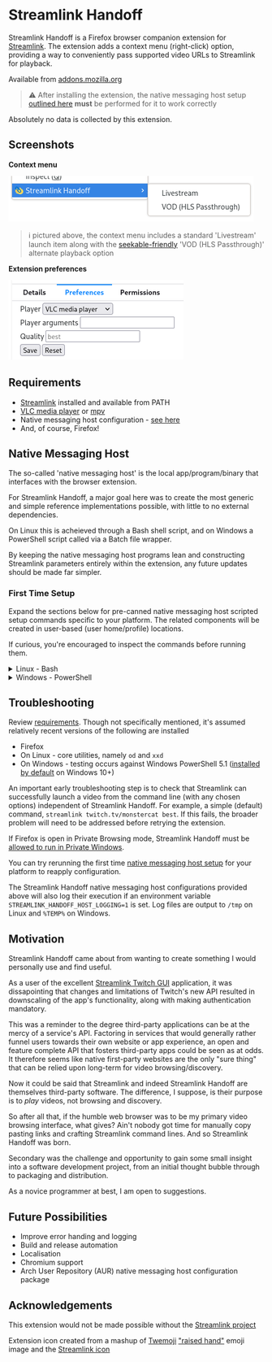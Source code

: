 # Streamlink Handoff

Streamlink Handoff is a Firefox browser companion extension for [Streamlink](https://streamlink.github.io). The extension adds a context menu (right-click) option, providing a way to conveniently pass supported video URLs to Streamlink for playback.

Available from [addons.mozilla.org](https://addons.mozilla.org/firefox/addon/streamlink-handoff/)

> :warning: After installing the extension, the native messaging host setup [outlined here](#first-time-setup) **must** be performed for it to work correctly  

Absolutely no data is collected by this extension.

## Screenshots

**Context menu**

<kbd>![image](/img/context-menu.png?raw=true)</kbd>

> :information_source: pictured above, the context menu includes a standard 'Livestream' launch item along with the [seekable-friendly](https://github.com/streamlink/streamlink/issues/134) 'VOD (HLS Passthrough)' alternate playback option


**Extension preferences**

<kbd>![image](/img/options.png?raw=true)</kbd>

## Requirements

* [Streamlink](https://streamlink.github.io/install.html) installed and available from PATH
* [VLC media player](https://www.videolan.org/vlc/#download) or [mpv](https://mpv.io/installation/)
* Native messaging host configuration - [see here](#first-time-setup)
* And, of course, Firefox!

## Native Messaging Host

The so-called 'native messaging host' is the local app/program/binary that interfaces with the browser extension.

For Streamlink Handoff, a major goal here was to create the most generic and simple reference implementations possible, with little to no external dependencies.

On Linux this is acheieved through a Bash shell script, and on Windows a PowerShell script called via a Batch file wrapper.

By keeping the native messaging host programs lean and constructing Streamlink parameters entirely within the extension, any future updates should be made far simpler.

### First Time Setup

Expand the sections below for pre-canned native messaging host scripted setup commands specific to your platform. The related components will be created in user-based (user home/profile) locations.

If curious, you're encouraged to inspect the commands before running them.

<details>
  <summary>Linux - Bash</summary>
  
  Simply copy/paste the below script block into your terminal and execute.
  
  This should create two Streamlink Handoff files (.json and .sh) under `$HOME/.mozilla/native-messaging-hosts`.

  ```bash
    host_dir=$HOME/.mozilla/native-messaging-hosts
    mkdir --parents $host_dir

    host_name=streamlink_handoff_host
    host_program=streamlink-handoff.sh

    # manifest
    cat > $host_dir/$host_name.json << EOF
    {
      "name": "$host_name",
      "description": "Streamlink Handoff Native Messaging Host - Linux",
      "path": "$host_dir/$host_program",
      "type": "stdio",
      "allowed_extensions": ["streamlink-handoff@bgh.io"]
    }
    EOF

    # host program
    cat > $host_dir/$host_program << 'EOF'
    #!/bin/bash

    if [ $STREAMLINK_HANDOFF_HOST_LOGGING = 1 ]
    then
      exec >> /tmp/"$(date --iso-8601)"_streamlink-handoff-host.log 2>&1
      set -o xtrace
      date
    fi

    message_byte_length=$(od --address-radix=n --read-bytes=4 --format=dL | tr --delete " ")

    message=$(od --address-radix=n --read-bytes="$message_byte_length" --format=x1 | xxd --plain --revert)
    message=$(echo $message | sed --expression='s/^"//' --expression='s/"$//')

    streamlink $message
    EOF

    chmod u+x $host_dir/$host_program
  ```
</details>

<details>
  <summary>Windows - PowerShell</summary>
  
  Copying/pasting commands directly into a PowerShell console can be hit and miss, so it's instead recommended you copy the below script block into a new PowerShell ISE file and run (Ctrl + a to select all > F8 to run selection).

  This should create a registry entry in addition to three Streamlink Handoff files (.json, .bat and .ps1) under `%APPDATA%\streamlink-handoff`.

  ```powershell
  # Manifest
  $HostFolderPath = Join-Path -Path $Env:APPDATA -ChildPath streamlink-handoff
  If (-Not (Test-Path -Path $HostFolderPath)) {New-Item -Path $HostFolderPath -ItemType Directory}

  $HostName = "streamlink_handoff_host"
  $HostProgram = "streamlink-handoff.bat"

  $MainifestContent = @"
  {
    "name": "$HostName",
    "description": "Streamlink Handoff Native Messaging Host - Windows",
    "path": "$HostProgram",
    "type": "stdio",
    "allowed_extensions": ["streamlink-handoff@bgh.io"]
  }
  "@

  $ManifestFile = New-Item -Path (Join-Path -Path $HostFolderPath -ChildPath "$HostName.json") -Value $MainifestContent -Force
  
  $RegKey = "HKCU:\SOFTWARE\Mozilla\NativeMessagingHosts\$HostName"
  If (-Not (Test-Path -Path $RegKey)) {New-Item -Path $RegKey -Force}
  Set-ItemProperty -Path $RegKey -Name "(Default)" -Value $ManifestFile.FullName -Type String -Force

  # Program(s)
  $BatchFileContent = "powershell -ExecutionPolicy Bypass -File `"$(Join-Path -Path $HostFolderPath -ChildPath streamlink-handoff.ps1)`""
  Set-Content -Path (Join-Path -Path $HostFolderPath -ChildPath $HostProgram) -Value $BatchFileContent -Force

  $PSFileContent = @'
  If ($Env:STREAMLINK_HANDOFF_HOST_LOGGING -Eq 1)
  {
      Start-Transcript -Path (Join-Path -Path $Env:Temp -ChildPath ((Get-Date -Format yyyy-MM-dd) + "_streamlink-handoff-host.log")) -IncludeInvocationHeader -Append
      Get-Date
  }

  $BinaryReader = New-Object -TypeName System.IO.BinaryReader([System.Console]::OpenStandardInput())

  $MessageByteLength = $BinaryReader.ReadInt32()
  Write-Output -InputObject "Message byte length: $MessageByteLength"

  $Message = [System.Text.Encoding]::UTF8.GetString($BinaryReader.ReadBytes($MessageByteLength))
  $Message = $Message.Trim('"')
  Write-Output -InputObject "Message: $Message"

  Start-Process -FilePath streamlink -ArgumentList $Message
  '@

  Set-Content -Path (Join-Path -Path $HostFolderPath streamlink-handoff.ps1) -Value $PSFileContent -Force
  ```
</details>

## Troubleshooting

Review [requirements](#requirements). Though not specifically mentioned, it's assumed relatively recent versions of the following are installed

* Firefox
* On Linux - core utilities, namely `od` and `xxd`
* On Windows - testing occurs against Windows PowerShell 5.1 ([installed by default](https://docs.microsoft.com/powershell/scripting/windows-powershell/install/windows-powershell-system-requirements#windows-powershell-51) on Windows 10+)

An important early troubleshooting step is to check that Streamlink can successfully launch a video from the command line (with any chosen options) independent of Streamlink Handoff. For example, a simple (default) command, `streamlink twitch.tv/monstercat best`. If this fails, the broader problem will need to be addressed before retrying the extension.

If Firefox is open in Private Browsing mode, Streamlink Handoff must be [allowed to run in Private Windows](https://support.mozilla.org/kb/extensions-private-browsing).

You can try rerunning the first time [native messaging host setup](#first-time-setup) for your platform to reapply configuration.

The Streamlink Handoff native messaging host configurations provided above will also log their execution if an environment variable `STREAMLINK_HANDOFF_HOST_LOGGING=1` is set. Log files are output to `/tmp` on Linux and `%TEMP%` on Windows.

## Motivation

Streamlink Handoff came about from wanting to create something I would personally use and find useful.

As a user of the excellent [Streamlink Twitch GUI](https://streamlink.github.io/streamlink-twitch-gui/) application, it was dissapointing that changes and limitations of Twitch's new API resulted in downscaling of the app's functionality, along with making authentication mandatory.

This was a reminder to the degree third-party applications can be at the mercy of a service's API. Factoring in services that would generally rather funnel users towards their own website or app experience, an open and feature complete API that fosters third-party apps could be seen as at odds. It therefore seems like native first-party websites are the only "sure thing" that can be relied upon long-term for video browsing/discovery.

Now it could be said that Streamlink and indeed Streamlink Handoff are themselves third-party software. The difference, I suppose, is their purpose is to _play_ videos, not browsing and discovery.

So after all that, if the humble web browser was to be my primary video browsing interface, what gives? Ain't nobody got time for manually copy pasting links and crafting Streamlink command lines. And so Streamlink Handoff was born.

Secondary was the challenge and opportunity to gain some small insight into a software development project, from an initial thought bubble through to packaging and distribution.

As a novice programmer at best, I am open to suggestions.

## Future Possibilities

* Improve error handing and logging
* Build and release automation
* Localisation
* Chromium support
* Arch User Repository (AUR) native messaging host configuration package

## Acknowledgements

This extension would not be made possible without the [Streamlink project](https://github.com/streamlink/streamlink)

Extension icon created from a mashup of [Twemoji](https://twemoji.twitter.com) ["raised hand"](https://github.com/twitter/twemoji/blob/master/assets/svg/270b.svg) emoji image and the [Streamlink icon](https://github.com/streamlink/streamlink/blob/master/icon.svg)
